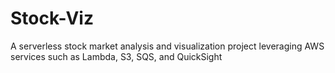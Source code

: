 # Stock-Viz
A serverless stock market analysis and visualization project leveraging AWS services such as Lambda, S3, SQS, and QuickSight
